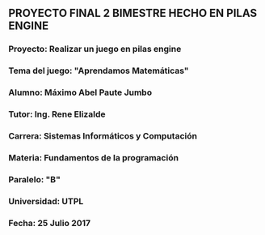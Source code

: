 ##  PROYECTO FINAL 2 BIMESTRE HECHO EN PILAS ENGINE
### Proyecto: Realizar un juego en pilas engine
### Tema del juego: "Aprendamos Matemáticas"
### Alumno: Máximo Abel Paute Jumbo
### Tutor: Ing. Rene Elizalde
### Carrera: Sistemas Informáticos y Computación
### Materia: Fundamentos de la programación
### Paralelo: "B"
### Universidad: UTPL
### Fecha: 25 Julio 2017
